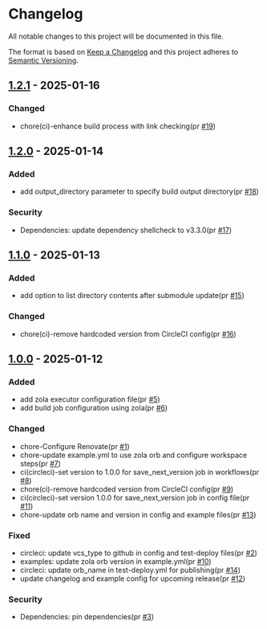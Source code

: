 # Changelog

All notable changes to this project will be documented in this file.

The format is based on [Keep a Changelog](https://keepachangelog.com/en/1.0.0/)
and this project adheres to [Semantic Versioning](https://semver.org/spec/v2.0.0.html).

## [1.2.1] - 2025-01-16

### Changed

- chore(ci)-enhance build process with link checking(pr [#19])

## [1.2.0] - 2025-01-14

### Added

- add output_directory parameter to specify build output directory(pr [#18])

### Security

- Dependencies: update dependency shellcheck to v3.3.0(pr [#17])

## [1.1.0] - 2025-01-13

### Added

- add option to list directory contents after submodule update(pr [#15])

### Changed

- chore(ci)-remove hardcoded version from CircleCI config(pr [#16])

## [1.0.0] - 2025-01-12

### Added

- add zola executor configuration file(pr [#5])
- add build job configuration using zola(pr [#6])

### Changed

- chore-Configure Renovate(pr [#1])
- chore-update example.yml to use zola orb and configure workspace steps(pr [#7])
- ci(circleci)-set version to 1.0.0 for save_next_version job in workflows(pr [#8])
- chore(ci)-remove hardcoded version from CircleCI config(pr [#9])
- ci(circleci)-set version 1.0.0 for save_next_version job in config file(pr [#11])
- chore-update orb name and version in config and example files(pr [#13])

### Fixed

- circleci: update vcs_type to github in config and test-deploy files(pr [#2])
- examples: update zola orb version in example.yml(pr [#10])
- circleci: update orb_name in test-deploy.yml for publishing(pr [#14])
- update changelog and example config for upcoming release(pr [#12])

### Security

- Dependencies: pin dependencies(pr [#3])

[#2]: https://github.com/jerus-org/zola-orb/pull/2
[#1]: https://github.com/jerus-org/zola-orb/pull/1
[#3]: https://github.com/jerus-org/zola-orb/pull/3
[#5]: https://github.com/jerus-org/zola-orb/pull/5
[#6]: https://github.com/jerus-org/zola-orb/pull/6
[#7]: https://github.com/jerus-org/zola-orb/pull/7
[#8]: https://github.com/jerus-org/zola-orb/pull/8
[#9]: https://github.com/jerus-org/zola-orb/pull/9
[#10]: https://github.com/jerus-org/zola-orb/pull/10
[#11]: https://github.com/jerus-org/zola-orb/pull/11
[#12]: https://github.com/jerus-org/zola-orb/pull/12
[#13]: https://github.com/jerus-org/zola-orb/pull/13
[#14]: https://github.com/jerus-org/zola-orb/pull/14
[#15]: https://github.com/jerus-org/zola-orb/pull/15
[#16]: https://github.com/jerus-org/zola-orb/pull/16
[#17]: https://github.com/jerus-org/zola-orb/pull/17
[#18]: https://github.com/jerus-org/zola-orb/pull/18
[#19]: https://github.com/jerus-org/zola-orb/pull/19
[1.2.1]: https://github.com/jerus-org/zola-orb/compare/v1.2.0...v1.2.1
[1.2.0]: https://github.com/jerus-org/zola-orb/compare/v1.1.0...v1.2.0
[1.1.0]: https://github.com/jerus-org/zola-orb/compare/v1.0.0...v1.1.0
[1.0.0]: https://github.com/jerus-org/zola-orb/releases/tag/v1.0.0
